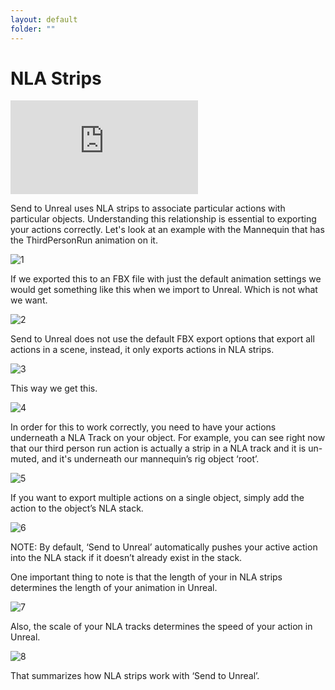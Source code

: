 ```yaml
---
layout: default
folder: ""
---
```


# NLA Strips

<iframe src="https://www.youtube.com/embed/l0dVg7Oulq8" frameborder="0" allow="accelerometer; autoplay; clipboard-write; encrypted-media; gyroscope; picture-in-picture" allowfullscreen></iframe>

Send to Unreal uses NLA strips to associate particular actions with particular objects. Understanding this relationship is essential to exporting your actions correctly. Let's look at an example with the Mannequin that has the ThirdPersonRun animation on it. 

![1](/assets/images/send2ue/nla-strips/1.jpg)

If we exported this to an FBX file with just the default animation settings we would get something like this when we import to Unreal. Which is not what we want.

![2](/assets/images/send2ue/nla-strips/2.jpg)

Send to Unreal does not use the default FBX export options that export all actions in a scene, instead, it only exports actions in NLA strips.

![3](/assets/images/send2ue/nla-strips/3.jpg)

This way we get this.

![4](/assets/images/send2ue/nla-strips/4.jpg)

In order for this to work correctly, you need to have your actions underneath a NLA Track on your object. For example, you can see right now that our third person run action is actually a strip in a NLA track and it is un-muted, and it's underneath our mannequin’s rig object ‘root’.

![5](/assets/images/send2ue/nla-strips/5.jpg)

If you want to export multiple actions on a single object, simply add the action to the object’s NLA stack.

![6](/assets/images/send2ue/nla-strips/6.jpg)

NOTE: By default, ‘Send to Unreal’ automatically pushes your active action into the NLA stack if it doesn’t already exist in the stack.

One important thing to note is that the length of your in NLA strips determines the length of your animation in Unreal.

![7](/assets/images/send2ue/nla-strips/7.jpg)

Also, the scale of your NLA tracks determines the speed of your action in Unreal.

![8](/assets/images/send2ue/nla-strips/8.jpg)

That summarizes how NLA strips work with ‘Send to Unreal’.